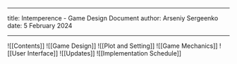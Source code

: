 
---

title: Intemperence - Game Design Document
author: Arseniy Sergeenko
date: 5 February 2024

---


![[Contents]]
![[Game Design]]
![[Plot and Setting]]
![[Game Mechanics]]
![[User Interface]]
![[Updates]]
![[Implementation Schedule]]